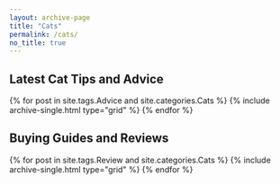 ```yaml
---
layout: archive-page
title: "Cats"
permalink: /cats/
no_title: true
---
```


<h2 class="cf align-center">Latest Cat Tips and Advice</h1>

<div class="grid__wrapper">
  {% for post in site.tags.Advice and site.categories.Cats %}
    {% include archive-single.html type="grid" %}
  {% endfor %}
</div>

<h2 class="cf align-center">Buying Guides and Reviews</h1>

<div class="grid__wrapper">
  {% for post in site.tags.Review and site.categories.Cats %}
    {% include archive-single.html type="grid" %}
  {% endfor %}
</div>
